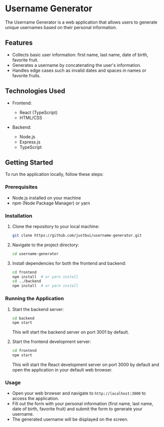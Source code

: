 # Username Generator

The Username Generator is a web application that allows users to generate unique usernames based on their personal information.

## Features

- Collects basic user information: first name, last name, date of birth, favorite fruit.
- Generates a username by concatenating the user's information.
- Handles edge cases such as invalid dates and spaces in names or favorite fruits.

## Technologies Used

- Frontend:
  - React (TypeScript)
  - HTML/CSS

- Backend:
  - Node.js
  - Express.js
  - TypeScript

## Getting Started

To run the application locally, follow these steps:

### Prerequisites

- Node.js installed on your machine
- npm (Node Package Manager) or yarn

### Installation

1. Clone the repository to your local machine:

   ```bash
   git clone https://github.com/justbui/username-generator.git
   ```

2. Navigate to the project directory:

   ```bash
   cd username-generator
   ```

3. Install dependencies for both the frontend and backend:

   ```bash
   cd frontend
   npm install  # or yarn install
   cd ../backend
   npm install  # or yarn install
   ```

### Running the Application

1. Start the backend server:

   ```bash
   cd backend
   npm start
   ```

   This will start the backend server on port 3001 by default.

2. Start the frontend development server:

   ```bash
   cd frontend
   npm start
   ```

   This will start the React development server on port 3000 by default and open the application in your default web browser.

### Usage

- Open your web browser and navigate to `http://localhost:3000` to access the application.
- Fill out the form with your personal information (first name, last name, date of birth, favorite fruit) and submit the form to generate your username.
- The generated username will be displayed on the screen.

